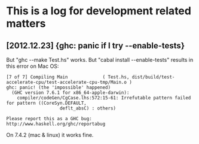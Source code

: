 

This is a log for development related matters
=============================================


[2012.12.23] {ghc: panic if I try --enable-tests} 
-------------------------------------------------

But "ghc --make Test.hs" works.  But "cabal install --enable-tests"
results in this error on Mac OS:

    [7 of 7] Compiling Main             ( Test.hs, dist/build/test-accelerate-cpu/test-accelerate-cpu-tmp/Main.o )
    ghc: panic! (the 'impossible' happened)
      (GHC version 7.6.1 for x86_64-apple-darwin):
	    compiler/codeGen/CgCase.lhs:572:15-61: Irrefutable pattern failed for pattern ((CoreSyn.DEFAULT,
					    deflt_absC) : others)

    Please report this as a GHC bug:  http://www.haskell.org/ghc/reportabug

On 7.4.2 (mac & linux) it works fine.

